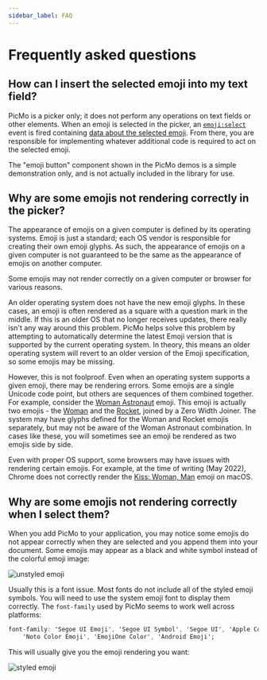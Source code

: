 ```yaml
---
sidebar_label: FAQ
---
```


# Frequently asked questions

## How can I insert the selected emoji into my text field?

PicMo is a picker only; it does not perform any operations on text fields or other elements. When an emoji is selected in the picker, an [`emoji:select`](./api/picmo/types/external-event#emojiselect) event is fired containing [data about the selected emoji](./api/picmo/types/emoji-selection). From there, you are responsible for implementing whatever additional code is required to act on the selected emoji.

The "emoji button" component shown in the PicMo demos is a simple demonstration only, and is not actually included in the library for use.

## Why are some emojis not rendering correctly in the picker?

The appearance of emojis on a given computer is defined by its operating systems. Emoji is just a standard; each OS vendor is responsible for creating their own emoji glyphs. As such, the appearance of emojis on a given computer is not guaranteed to be the same as the appearance of emojis on another computer. 

Some emojis may not render correctly on a given computer or browser for various reasons.

An older operating system does not have the new emoji glyphs. In these cases, an emoji is often rendered as a square with a question mark in the middle. If this is an older OS that no longer receives updates, there really isn't any way around this problem. PicMo helps solve this problem by attempting to automatically determine the latest Emoji version that is supported by the current operating system. In theory, this means an older operating system will revert to an older version of the Emoji specification, so some emojis may be missing.

However, this is not foolproof. Even when an operating system supports a given emoji, there may be rendering errors. Some emojis are a single Unicode code point, but others are sequences of them combined together. For example, consider the [Woman Astronaut](https://emojipedia.org/woman-astronaut/) emoji. This emoji is actually two emojis - the [Woman](https://emojipedia.org/woman/) and the [Rocket](https://emojipedia.org/emoji/%F0%9F%9A%80/), joined by a Zero Width Joiner. The system may have glyphs defined for the Woman and Rocket emojis separately, but may not be aware of the Woman Astronaut combination. In cases like these, you will sometimes see an emoji be rendered as two emojis side by side.

Even with proper OS support, some browsers may have issues with rendering certain emojis. For example, at the time of writing (May 2022), Chrome does not correctly render the [Kiss: Woman, Man](https://emojipedia.org/kiss-woman-man/) emoji on macOS. 

## Why are some emojis not rendering correctly when I select them?

When you add PicMo to your application, you may notice some emojis do not appear correctly when they are selected and you append them into your document. Some emojis may appear as a black and white symbol instead of the colorful emoji image:

![unstyled emoji](@site/static/img/usage/emoji-bw.png)

Usually this is a font issue. Most fonts do not include all of the styled emoji symbols. You will need to use the system emoji font to display them correctly. The `font-family` used by PicMo seems to work well across platforms:

```css
font-family: 'Segoe UI Emoji', 'Segoe UI Symbol', 'Segoe UI', 'Apple Color Emoji', 'Twemoji Mozilla',
    'Noto Color Emoji', 'EmojiOne Color', 'Android Emoji';
```

This will usually give you the emoji rendering you want:

![styled emoji](@site/static/img/usage/emoji-color.png)